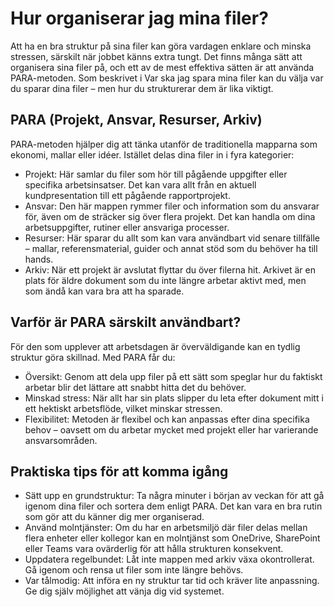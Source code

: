 # Hur organiserar jag mina filer?

Att ha en bra struktur på sina filer kan göra vardagen enklare och minska stressen, särskilt när jobbet känns extra tungt. Det finns många sätt att organisera sina filer på, och ett av de mest effektiva sätten är att använda PARA-metoden. Som beskrivet i Var ska jag spara mina filer kan du välja var du sparar dina filer – men hur du strukturerar dem är lika viktigt.

## PARA (Projekt, Ansvar, Resurser, Arkiv)

PARA-metoden hjälper dig att tänka utanför de traditionella mapparna som ekonomi, mallar eller idéer. Istället delas dina filer in i fyra kategorier:

- Projekt: Här samlar du filer som hör till pågående uppgifter eller specifika arbetsinsatser. Det kan vara allt från en aktuell kundpresentation till ett pågående rapportprojekt.
- Ansvar: Den här mappen rymmer filer och information som du ansvarar för, även om de sträcker sig över flera projekt. Det kan handla om dina arbetsuppgifter, rutiner eller ansvariga processer.
- Resurser: Här sparar du allt som kan vara användbart vid senare tillfälle – mallar, referensmaterial, guider och annat stöd som du behöver ha till hands.
- Arkiv: När ett projekt är avslutat flyttar du över filerna hit. Arkivet är en plats för äldre dokument som du inte längre arbetar aktivt med, men som ändå kan vara bra att ha sparade.

## Varför är PARA särskilt användbart?

För den som upplever att arbetsdagen är överväldigande kan en tydlig struktur göra skillnad. Med PARA får du:

- Översikt: Genom att dela upp filer på ett sätt som speglar hur du faktiskt arbetar blir det lättare att snabbt hitta det du behöver.
- Minskad stress: När allt har sin plats slipper du leta efter dokument mitt i ett hektiskt arbetsflöde, vilket minskar stressen.
- Flexibilitet: Metoden är flexibel och kan anpassas efter dina specifika behov – oavsett om du arbetar mycket med projekt eller har varierande ansvarsområden.

## Praktiska tips för att komma igång

- Sätt upp en grundstruktur: Ta några minuter i början av veckan för att gå igenom dina filer och sortera dem enligt PARA. Det kan vara en bra rutin som gör att du känner dig mer organiserad.
- Använd molntjänster: Om du har en arbetsmiljö där filer delas mellan flera enheter eller kollegor kan en molntjänst som OneDrive, SharePoint eller Teams vara ovärderlig för att hålla strukturen konsekvent.
- Uppdatera regelbundet: Låt inte mappen med arkiv växa okontrollerat. Gå igenom och rensa ut filer som inte längre behövs.
- Var tålmodig: Att införa en ny struktur tar tid och kräver lite anpassning. Ge dig själv möjlighet att vänja dig vid systemet.
